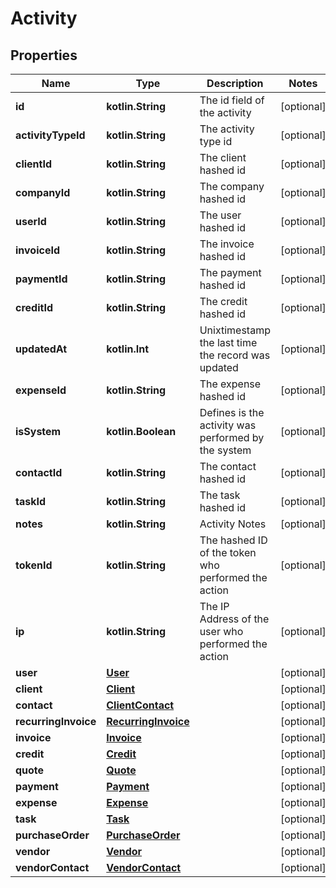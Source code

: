 
# Activity

## Properties
Name | Type | Description | Notes
------------ | ------------- | ------------- | -------------
**id** | **kotlin.String** | The id field of the activity |  [optional]
**activityTypeId** | **kotlin.String** | The activity type id |  [optional]
**clientId** | **kotlin.String** | The client hashed id |  [optional]
**companyId** | **kotlin.String** | The company hashed id |  [optional]
**userId** | **kotlin.String** | The user hashed id |  [optional]
**invoiceId** | **kotlin.String** | The invoice hashed id |  [optional]
**paymentId** | **kotlin.String** | The payment hashed id |  [optional]
**creditId** | **kotlin.String** | The credit hashed id |  [optional]
**updatedAt** | **kotlin.Int** | Unixtimestamp the last time the record was updated |  [optional]
**expenseId** | **kotlin.String** | The expense hashed id |  [optional]
**isSystem** | **kotlin.Boolean** | Defines is the activity was performed by the system |  [optional]
**contactId** | **kotlin.String** | The contact hashed id |  [optional]
**taskId** | **kotlin.String** | The task hashed id |  [optional]
**notes** | **kotlin.String** | Activity Notes |  [optional]
**tokenId** | **kotlin.String** | The hashed ID of the token who performed the action |  [optional]
**ip** | **kotlin.String** | The IP Address of the user who performed the action |  [optional]
**user** | [**User**](User.md) |  |  [optional]
**client** | [**Client**](Client.md) |  |  [optional]
**contact** | [**ClientContact**](ClientContact.md) |  |  [optional]
**recurringInvoice** | [**RecurringInvoice**](RecurringInvoice.md) |  |  [optional]
**invoice** | [**Invoice**](Invoice.md) |  |  [optional]
**credit** | [**Credit**](Credit.md) |  |  [optional]
**quote** | [**Quote**](Quote.md) |  |  [optional]
**payment** | [**Payment**](Payment.md) |  |  [optional]
**expense** | [**Expense**](Expense.md) |  |  [optional]
**task** | [**Task**](Task.md) |  |  [optional]
**purchaseOrder** | [**PurchaseOrder**](PurchaseOrder.md) |  |  [optional]
**vendor** | [**Vendor**](Vendor.md) |  |  [optional]
**vendorContact** | [**VendorContact**](VendorContact.md) |  |  [optional]



